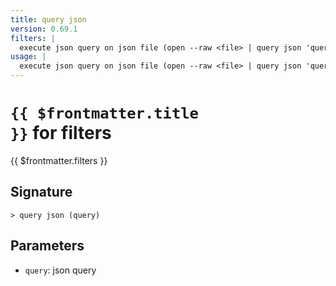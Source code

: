 ```yaml
---
title: query json
version: 0.69.1
filters: |
  execute json query on json file (open --raw <file> | query json 'query string')
usage: |
  execute json query on json file (open --raw <file> | query json 'query string')
---
```


# <code>{{ $frontmatter.title }}</code> for filters

<div class='command-title'>{{ $frontmatter.filters }}</div>

## Signature

```> query json (query)```

## Parameters

 -  `query`: json query

